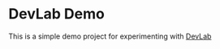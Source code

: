 # DevLab Demo

This is a simple demo project for experimenting with [DevLab](https://github.com/TechnologyAdvice/DevLab)

